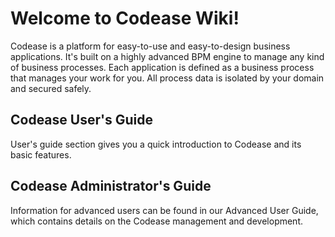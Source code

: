 # Welcome to Codease Wiki!

Codease is a platform for easy-to-use and easy-to-design business applications. It's built on a highly advanced BPM engine to manage any kind of business processes. Each application is defined as a business process that manages your work for you. All process data is isolated by your domain and secured safely.

## Codease User's Guide
User's guide section gives you a quick introduction to Codease and its basic features.

## Codease Administrator's Guide
Information for advanced users can be found in our Advanced User Guide, which contains details on the Codease management and development.
